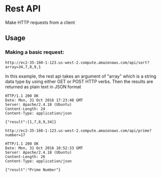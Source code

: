 Rest API
=======

Make HTTP requests from a client

Usage
-----

### Making a basic request: ###

```API
http://ec2-35-160-1-123.us-west-2.compute.amazonaws.com/api/sort?array=34,7,8,9,1
```
In this example, the rest api takes an argument of "array" which is a string data type by using either GET or POST HTTP verbs. Then the results are returned as plain text in JSON format
```Result
HTTP/1.1 200 OK
Date: Mon, 31 Oct 2016 17:23:48 GMT
Server: Apache/2.4.18 (Ubuntu)
Content-Length: 24
Content-Type: application/json

{"result":[1,7,8,9,34]}

```
```API
http://ec2-35-160-1-123.us-west-2.compute.amazonaws.com/api/prime?number=17
```
```Result
HTTP/1.1 200 OK
Date: Mon, 31 Oct 2016 18:52:33 GMT
Server: Apache/2.4.18 (Ubuntu)
Content-Length: 26
Content-Type: application/json

{"result":"Prime Number"}
```

